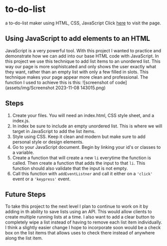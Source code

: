 # to-do-list
a to-do-list maker using HTML, CSS, JavaScript
Click [here](https://robynwaddell.github.io/to-do-list/) to visit the page.
## Using JavaScript to add elements to an HTML
JavaScript is a very powerful tool. With this project I wanted to practice and demonstrate how we can add into our base HTML code with JavaScript. In this project we use this technique to add list items to an unordered list. This way our page is more sophistcated and only shows the user exactly what they want, rather than an empty list with only a few filled in slots. This technique makes your page appear more clean and professional. The function I used to achieve this is this: ![screenshot of code](assets/img/Screenshot 2023-11-08 143015.png)
## Steps
1. Create your files. You will need an index.html, CSS style sheet, and a index.js.
2. In index be sure to include an empty unordered list. This is where we will target in JavaScript to add the list items.
3. Style using CSS. Keep it clean and modern but make sure to add personal style or design elements.
4. Go to your JavaScript document. Begin by linking your id's or classes to a variable.
5. Create a function that will create a new `li` everytime the function is called. Then create a function that adds the input to that `li`. This function should also validate that the input is not empty.
6. Call this function with `addEventListner` and call it either on a `'click'` event or a `'keypress'` event.
## Future Steps
To take this project to the next level I plan to continue to work on it by adding in th ability to save lists using an API. This would allow clients to create multiple running lists at a time.  I also want to add a clear button to completely wipe a list instead of having to remove each list item individually.  I think a slightly easier change I hope to incorporate soon would be a check box on the list items that allows uses to check there instead of anywhere along the list item. 
